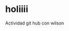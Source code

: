 <!DOCTYPE html>
<html lang="en">
<head>
    <meta charset="UTF-8">
    <meta name="viewport" content="width=device-width, initial-scale=1.0">
    <title>ejemploGIT</title>
</head>
<body>
    <h1>holiiii</h1>
</body>
</html>
<p>Actividad git hub con wilson</p>
